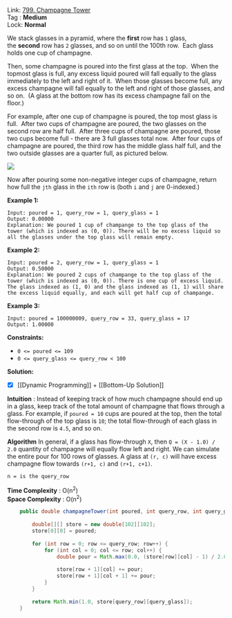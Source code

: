Link: [799. Champagne Tower](https://leetcode.com/problems/champagne-tower/) <br>
Tag : **Medium**<br>
Lock: **Normal**

We stack glasses in a pyramid, where the **first** row has `1` glass, the **second** row has `2` glasses, and so on until the 100th row.  Each glass holds one cup of champagne.

Then, some champagne is poured into the first glass at the top.  When the topmost glass is full, any excess liquid poured will fall equally to the glass immediately to the left and right of it.  When those glasses become full, any excess champagne will fall equally to the left and right of those glasses, and so on.  (A glass at the bottom row has its excess champagne fall on the floor.)

For example, after one cup of champagne is poured, the top most glass is full.  After two cups of champagne are poured, the two glasses on the second row are half full.  After three cups of champagne are poured, those two cups become full - there are 3 full glasses total now.  After four cups of champagne are poured, the third row has the middle glass half full, and the two outside glasses are a quarter full, as pictured below.

![](https://s3-lc-upload.s3.amazonaws.com/uploads/2018/03/09/tower.png)

Now after pouring some non-negative integer cups of champagne, return how full the `jth` glass in the `ith` row is (both `i` and `j` are 0-indexed.)

**Example 1:**
```
Input: poured = 1, query_row = 1, query_glass = 1
Output: 0.00000
Explanation: We poured 1 cup of champange to the top glass of the tower (which is indexed as (0, 0)). There will be no excess liquid so all the glasses under the top glass will remain empty.
```

**Example 2:**
```
Input: poured = 2, query_row = 1, query_glass = 1
Output: 0.50000
Explanation: We poured 2 cups of champange to the top glass of the tower (which is indexed as (0, 0)). There is one cup of excess liquid. The glass indexed as (1, 0) and the glass indexed as (1, 1) will share the excess liquid equally, and each will get half cup of champange.
```

**Example 3:**
```
Input: poured = 100000009, query_row = 33, query_glass = 17
Output: 1.00000
```

**Constraints:**
-   `0 <= poured <= 109`
-   `0 <= query_glass <= query_row < 100`

**Solution:**

- [x] [[Dynamic Programming]] + [[Bottom-Up Solution]]

**Intuition** :
Instead of keeping track of how much champagne should end up in a glass, keep track of the total amount of champagne that flows through a glass. For example, if `poured = 10` cups are poured at the top, then the total flow-through of the top glass is `10`; the total flow-through of each glass in the second row is `4.5`, and so on.

**Algorithm**
In general, if a glass has flow-through `X`, then `Q = (X - 1.0) / 2.0` quantity of champagne will equally flow left and right. We can simulate the entire pour for 100 rows of glasses. A glass at `(r, c)` will have excess champagne flow towards `(r+1, c)` and `(r+1, c+1)`.

```
n = is the query_row
```
**Time Complexity** : O(n<sup>2</sup>)<br>
**Space Complexity** : O(n<sup>2</sup>)

```java
    public double champagneTower(int poured, int query_row, int query_glass) {
        
        double[][] store = new double[102][102];
        store[0][0] = poured;
        
        for (int row = 0; row <= query_row; row++) {
            for (int col = 0; col <= row; col++) {
                double pour = Math.max(0.0, (store[row][col] - 1) / 2.0);
                
                store[row + 1][col] += pour;
                store[row + 1][col + 1] += pour;
            }
        }
        
        return Math.min(1.0, store[query_row][query_glass]);
    }
```
